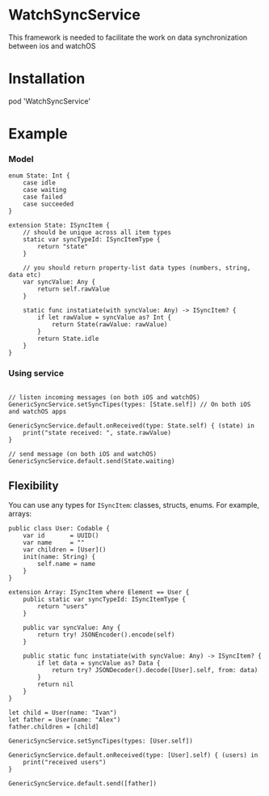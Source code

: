 # WatchSyncService
This framework is needed to facilitate the work on data synchronization between ios and watchOS

# Installation
pod 'WatchSyncService'

# Example

### Model

```
enum State: Int {
    case idle
    case waiting
    case failed
    case succeeded
}

extension State: ISyncItem {
    // should be unique across all item types
    static var syncTypeId: ISyncItemType {
        return "state"
    }
    
    // you should return property-list data types (numbers, string, data etc)
    var syncValue: Any {
        return self.rawValue
    }
    
    static func instatiate(with syncValue: Any) -> ISyncItem? {
        if let rawValue = syncValue as? Int {
            return State(rawValue: rawValue)
        }
        return State.idle
    }
}

```

### Using service
```

// listen incoming messages (on both iOS and watchOS)
GenericSyncService.setSyncTipes(types: [State.self]) // On both iOS and watchOS apps

GenericSyncService.default.onReceived(type: State.self) { (state) in
    print("state received: ", state.rawValue)
}

// send message (on both iOS and watchOS)
GenericSyncService.default.send(State.waiting)

```

## Flexibility

You can use any types for `ISyncItem`: classes, structs, enums. For example, arrays:

```
public class User: Codable {
    var id       = UUID()
    var name     = ""
    var children = [User]()
    init(name: String) {
        self.name = name
    }
}

extension Array: ISyncItem where Element == User {
    public static var syncTypeId: ISyncItemType {
        return "users"
    }
    
    public var syncValue: Any {
        return try! JSONEncoder().encode(self)
    }
    
    public static func instatiate(with syncValue: Any) -> ISyncItem? {
        if let data = syncValue as? Data {
            return try? JSONDecoder().decode([User].self, from: data)
        }
        return nil
    }
}

let child = User(name: "Ivan")
let father = User(name: "Alex")
father.children = [child]

GenericSyncService.setSyncTipes(types: [User.self])

GenericSyncService.default.onReceived(type: [User].self) { (users) in
    print("received users")
}

GenericSyncService.default.send([father])

```


